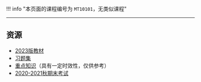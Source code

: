 !!! info "本页面的课程编号为 `MT10101`，无类似课程"

---

## 资源  
- [2023版教材](https://api.ecylt.top/v1/lanzou_link?url=https://cqu-openlib.lanzout.com/i7dHy1wkz2ja&type=down)  
- [习题集](https://api.ecylt.top/v1/lanzou_link?url=https://cqu-openlib.lanzout.com/izOtJ1zhti9a&type=down)  
- [重点知识](https://api.ecylt.top/v1/lanzou_link?url=https://cqu-openlib.lanzout.com/iO2X51zhtiab&type=down)（具有一定时效性，仅供参考）  
- [2020-2021秋期末考试](https://api.ecylt.top/v1/lanzou_link?url=https://cqu-openlib.lanzout.com/iq0K01zhti8j&type=down)  